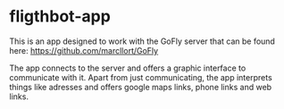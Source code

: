 # fligthbot-app

This is an app designed to work with the GoFly server that can be found here: https://github.com/marcllort/GoFly 

The app connects to the server and offers a graphic interface to communicate with it. 
Apart from just communicating, the app interprets things like adresses and offers google maps links, phone links and web links.
